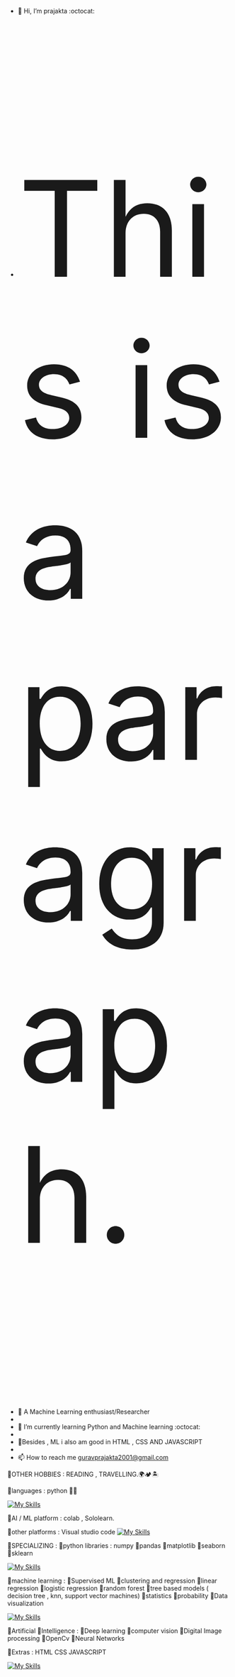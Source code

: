 - 👋 Hi, I’m prajakta  :octocat:
- <p style="font-size:300px">This is a paragraph.</p>
- 👀 A Machine Learning enthusiast/Researcher
- 
- 🌱 I’m currently learning Python and Machine learning :octocat:
- 
- 🐼Besides , ML i also am good in HTML , CSS AND JAVASCRIPT
- 
- 📫 How to reach me guravprajakta2001@gmail.com

🐼OTHER HOBBIES     : READING ,
                    TRAVELLING.🌍🏕️🏝️




🐼languages         : python 🧑‍💻



[![My Skills](https://skillicons.dev/icons?i=python)](https://skillicons.dev)
 

🐼AI / ML platform  : colab ,
Sololearn.


  
   
   
🐼other platforms   : Visual studio code
[![My Skills](https://skillicons.dev/icons?i=vscode,visualstudio)](https://skillicons.dev)



🐼SPECIALIZING :
🌱python libraries  : numpy 
                    🌱pandas
                    🌱matplotlib
                    🌱seaborn
                    🌱sklearn



[![My Skills](https://skillicons.dev/icons?i=python)](https://skillicons.dev)    
    
    
    
🐼machine learning  : 🌼Supervised ML
                    🌼clustering and regression
                    🌼linear regression
                    🌼logistic regression
                    🌼random forest
                    🌼tree based models ( decision tree , knn, support vector machines)
                    🌼statistics
                    🌼probability
                    🌼Data visualization



[![My Skills](https://skillicons.dev/icons?i=python)](https://skillicons.dev)



🐼Artificial 
🌱Intelligence     :  🍁Deep learning
                    🍁computer vision
                    🍁Digital Image processing
                    🍁OpenCv
                    🍁Neural Networks
                    
🐼Extras           :  HTML
                    CSS
                    JAVASCRIPT

[![My Skills](https://skillicons.dev/icons?i=html,css,javascript)](https://skillicons.dev)           
<!---
prajakta1321/prajakta1321 is a ✨ special ✨ repository because its `README.md` (this file) appears on your GitHub profile.
You can click the Preview link to take a look at your changes.
--->
